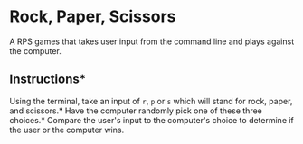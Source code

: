 #  Rock, Paper, Scissors 
 A RPS games that takes user input from the command line and plays against the computer.
 ## Instructions* 
 Using the terminal, take an input of `r`, `p` or `s` which will stand for rock, paper, and scissors.*
 Have the computer randomly pick one of these three choices.* 
 Compare the user's input to the computer's choice to determine if the user or the computer wins.